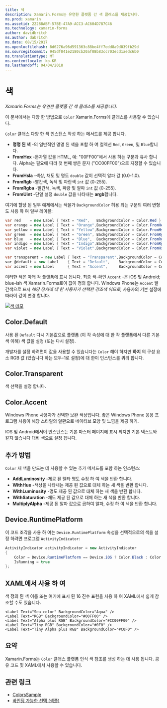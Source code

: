 ```yaml
---
title: 색
description: Xamarin.Forms는 유연한 플랫폼 간 색 클래스를 제공합니다.
ms.prod: xamarin
ms.assetid: 22288ABF-57BE-47A9-ACC3-AC604D787C46
ms.technology: xamarin-forms
author: davidbritch
ms.author: dabritch
ms.date: 08/15/2017
ms.openlocfilehash: 8d6276a96d591363c88be4ff7edd8a9d039fb29d
ms.sourcegitcommit: 945df041e2180cb20af08b83cc703ecd1aedc6b0
ms.translationtype: MT
ms.contentlocale: ko-KR
ms.lasthandoff: 04/04/2018
---
```

# <a name="colors"></a>색

_Xamarin.Forms는 유연한 플랫폼 간 색 클래스를 제공합니다._

이 문서에서는 다양 한 방법으로 `Color` Xamarin.Forms에 클래스를 사용할 수 있습니다.

`Color` 클래스 다양 한 색 인스턴스 작성 하는 메서드를 제공 합니다.

-  **명명 된 색** -의 일반적인 명명 된 색을 포함 하 여 컬렉션 `Red`, `Green`, 및 `Blue`합니다.
-  **FromHex** -문자열 값을 HTML, 예: "00FF00"에서 사용 하는 구문과 유사 합니다. Alpha는 필요에 따라 첫 번째 쌍은 문자 ("CC00FF00")으로 지정할 수 있습니다.
-  **FromHsla** -색상, 채도 및 명도 `double` 값이 선택적 알파 값 (0.0-1.0).
-  **FromRgb** -빨간색, 녹색 및 파란색 `int` 값 (0-255).
-  **FromRgba** -빨간색, 녹색, 파랑 및 알파 `int` 값 (0-255).
-  **FromUint** -단일 설정 `double` 값을 나타내는 **argb**합니다.

여기에 할당 된 일부 예제에서는 색을가 `BackgroundColor` 허용 되는 구문의 여러 변형도 사용 하 여 일부 레이블:

```csharp
var red    = new Label { Text = "Red",   BackgroundColor = Color.Red };
var orange = new Label { Text = "Orange",BackgroundColor = Color.FromHex("FF6A00") };
var yellow = new Label { Text = "Yellow",BackgroundColor = Color.FromHsla(0.167, 1.0, 0.5, 1.0) };
var green  = new Label { Text = "Green", BackgroundColor = Color.FromRgb (38, 127, 0) };
var blue   = new Label { Text = "Blue",  BackgroundColor = Color.FromRgba(0, 38, 255, 255) };
var indigo = new Label { Text = "Indigo",BackgroundColor = Color.FromRgb (0, 72, 255) };
var violet = new Label { Text = "Violet",BackgroundColor = Color.FromHsla(0.82, 1, 0.25, 1) };

var transparent = new Label { Text = "Transparent",BackgroundColor = Color.Transparent };
var @default = new Label    { Text = "Default",    BackgroundColor = Color.Default };
var accent = new Label      { Text = "Accent",     BackgroundColor = Color.Accent };
```

이러한 색은 아래 각 플랫폼에 표시 됩니다. 최종 색-확인 `Accent` -은 iOS 및 Android; blue-ish 색 Xamarin.Forms로이 값이 정의 합니다. Windows Phone는 `Accent` 빨간색으로 표시 *해당 장치에 대 한 사용자가 선택한 강조색 이므로*; 사용자의 기본 설정에 따라이 값이 변경 합니다.

 [![색 데모](colors-images/colors-sml.png "색 데모")](colors-images/colors.png#lightbox "색 데모")

## <a name="colordefault"></a>Color.Default

사용 된 `Default` 다시 기본값으로 플랫폼 (이 각 속성에 대 한 각 플랫폼에서 다른 기본 색 이해) 색 값을 설정 (또는 다시 설정).

개발자를 설정 하려면이 값을 사용할 수 있습니다는 `Color` 해야 하지만 **하지** 의 구성 요소 RGB 값 (있습니다 하는 모두-1로 설정)에 대 한이 인스턴스를 쿼리 합니다.

## <a name="colortransparent"></a>Color.Transparent

색 선택을 설정 합니다.

## <a name="coloraccent"></a>Color.Accent

Windows Phone 사용자가 선택한 보완 색상입니다. 좋은 Windows Phone 응용 프로그램 사용이 해당 스타일의 일환으로 네이티브 모양 및 느낌을 제공 하기.

IOS 및 Android에서이 인스턴스는 기본 마스터 페이지에 표시 되지만 기본 텍스트와 같지 않습니다 대비 색으로 설정 됩니다.

## <a name="additional-methods"></a>추가 방법

`Color` 새 색을 만드는 데 사용할 수 있는 추가 메서드를 포함 하는 인스턴스:

-  **AddLuminosity** -제공 된 델타 명도 수정 하 여 색을 반환 합니다.
-  **WithHue** -색상을 나타내는 제공 된 값으로 대체 하는 새 색을 반환 합니다.
-  **WithLuminosity** -명도 제공 된 값으로 대체 하는 새 색을 반환 합니다.
-  **WithSaturation** -채도 제공 된 값으로 대체 하는 새 색을 반환 합니다.
-  **MultiplyAlpha** -제공 된 알파 값으로 곱하여 알파, 수정 하 여 색을 반환 합니다.

## <a name="deviceruntimeplatform"></a>Device.RuntimePlatform

이 코드 조각을 사용 하 여는 `Device.RuntimePlatform` 속성을 선택적으로의 색을 설정 하려면 프로그램 `ActivityIndicator`:

```csharp
ActivityIndicator activityIndicator = new ActivityIndicator
{
    Color = Device.RuntimePlatform == Device.iOS ? Color.Black : Color.Default,
    IsRunning = true
};
```

## <a name="using-from-xaml"></a>XAML에서 사용 하 여

색 정의 된 색 이름 또는 여기에 표시 된 16 진수 표현을 사용 하 여 XAML에서 쉽게 참조할 수도 있습니다.

```xaml
<Label Text="Sea color" BackgroundColor="Aqua" />
<Label Text="RGB" BackgroundColor="#00FF00" />
<Label Text="Alpha plus RGB" BackgroundColor="#CC00FF00" />
<Label Text="Tiny RGB" BackgroundColor="#0F0" />
<Label Text="Tiny Alpha plus RGB" BackgroundColor="#C0F0" />
```

## <a name="summary"></a>요약

Xamarin.Forms는 `Color` 클래스 플랫폼 인식 색 참조를 생성 하는 데 사용 됩니다. 공유 코드 및 XAML에서 사용할 수 있습니다.


## <a name="related-links"></a>관련 링크

- [ColorsSample](https://developer.xamarin.com/samples/WorkingWithColors)
- [바인딩 가능한 선택 (샘플)](https://developer.xamarin.com/samples/xamarin-forms/UserInterface/BindablePicker/)
